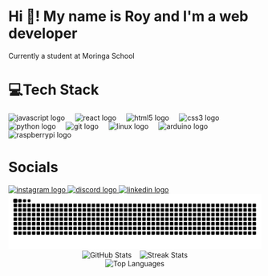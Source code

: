 # Hi 👋! My name is Roy and I'm a web developer

Currently a student at Moringa School

# 💻Tech Stack
<div align="left">
  <img src="https://cdn.jsdelivr.net/gh/devicons/devicon/icons/javascript/javascript-original.svg" height="30" alt="javascript logo"  />
  <img width="12" />
  <img src="https://cdn.jsdelivr.net/gh/devicons/devicon/icons/react/react-original.svg" height="30" alt="react logo"  />
  <img width="12" />
  <img src="https://cdn.jsdelivr.net/gh/devicons/devicon/icons/html5/html5-original.svg" height="30" alt="html5 logo"  />
  <img width="12" />
  <img src="https://cdn.jsdelivr.net/gh/devicons/devicon/icons/css3/css3-original.svg" height="30" alt="css3 logo"  />
  <img width="12" />
  <img src="https://cdn.jsdelivr.net/gh/devicons/devicon/icons/python/python-original.svg" height="30" alt="python logo"  />
  <img width="12" />
  <img src="https://cdn.jsdelivr.net/gh/devicons/devicon/icons/git/git-original.svg" height="30" alt="git logo"  />
  <img width="12" />
  <img src="https://cdn.jsdelivr.net/gh/devicons/devicon/icons/linux/linux-original.svg" height="30" alt="linux logo"  />
  <img width="12" />
  <img src="https://cdn.jsdelivr.net/gh/devicons/devicon/icons/arduino/arduino-original.svg" height="30" alt="arduino logo"  />
  <img width="12" />
  <img src="https://cdn.jsdelivr.net/gh/devicons/devicon/icons/raspberrypi/raspberrypi-original.svg" height="30" alt="raspberrypi logo"  />
</div>

# Socials 

<div align="left">
  <a href="https://instagram.com/roy.mbui" target="_blank">
    <img src="https://img.shields.io/static/v1?message=Instagram&logo=instagram&label=&color=E4405F&logoColor=white&labelColor=&style=for-the-badge" height="35" alt="instagram logo"  />
  </a>
  <a href="https://discord.com/slyce_." target="_blank">
    <img src="https://img.shields.io/static/v1?message=Discord&logo=discord&label=&color=7289DA&logoColor=white&labelColor=&style=for-the-badge" height="35" alt="discord logo"  />
  </a>
  <a href="https://www.linkedin.com/in/roy-mbui" target="_blank">
    <img src="https://img.shields.io/static/v1?message=LinkedIn&logo=linkedin&label=&color=0077B5&logoColor=white&labelColor=&style=for-the-badge" height="35" alt="linkedin logo"  />
  </a>
</div>

<picture>
    <source media="(prefers-color-scheme: dark)" srcset="https://github.com/mbxisbankai/mbxisbankai/blob/output/github-snake-dark.svg"/>
    <source media="(prefers-color-scheme: light)" srcset="https://github.com/mbxisbankai/mbxisbankai/blob/output/github-snake.svg"/>
    <img alt="github-snake" src="https://github.com/mbxisbankai/mbxisbankai/blob/output/github-snake.svg">
</picture>

<div style="display: flex; justify-content: center; gap: 1rem; flex-wrap: wrap;">
  <img src="https://github-readme-stats.vercel.app/api?username=mbxisbankai&theme=gotham&hide_border=true&include_all_commits=false&count_private=false" alt="GitHub Stats" />
  <img src="https://nirzak-streak-stats.vercel.app/?user=mbxisbankai&theme=gotham&hide_border=true" alt="Streak Stats" />
</div>

<div align="center">
  <img src="https://github-readme-stats.vercel.app/api/top-langs/?username=mbxisbankai&theme=gotham&hide_border=true&include_all_commits=false&count_private=false&layout=compact" alt="Top Languages" />
</div>

